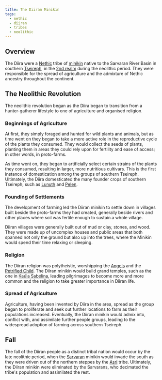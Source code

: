 ```yaml
---
title: The Diiran Minikin
tags:
  - nethic
  - diiran
  - tribes
  - neolithic
---
```

## Overview
The Diira were a [Nethic](lore/2nd-realm/nethic.md) tribe of [minikin](fauna/minikin.md) native to the Sarvaran River Basin in southern [Tseireph](lore/2nd-realm/tseireph.md), in the [2nd realm](lore/2nd-realm.md) during the neolithic period. They were responsible for the spread of agriculture and the admixture of Nethic ancestry throughout the continent.
## The Neolithic Revolution
The neolithic revolution began as the Diira began to transition from a hunter-gatherer lifestyle to one of agriculture and organised religion.
### Beginnings of Agriculture
At first, they simply foraged and hunted for wild plants and animals, but as time went on they began to take a more active role in the reproductive cycle of the plants they consumed. They would collect the seeds of plants, planting them in areas they could rely upon for fertility and ease of access; in other words, in proto-farms.

As time went on, they began to artificially select certain strains of the plants they consumed, resulting in larger, more nutritious cultivars. This is the first instance of domestication among the groups of southern Tseireph. Ultimately, the Diira domesticated the many founder crops of southern Tseireph, such as [Lunuth](flora/lunuth.md) and [Pelen](flora/pelen.md).
### Founding of Settlements
The development of farming led the Diiran minikin to settle down in villages built beside the proto-farms they had created, generally beside rivers and other places where soil was fertile enough to sustain a whole village.

Diiran villages were generally built out of mud or clay, stones, and wood. They were made up of uncomplex houses and public areas that both spanned not only the ground but also up into the trees, where the Minikin would spend their time relaxing or sleeping.
### Religion
The Diiran religion was polytheistic, worshipping the [Angels](lore/cosmology/celestial-beings/the-angels.md) and the [Petrified Child](lore/cosmology/celestial-beings/the-petrified-child.md). The Diiran minikin would build grand temples, such as the one in [Kaúla Sabélina](lore/2nd-realm/nethic/diira/sabelina.md), leading pilgrimages to become more and more common and the religion to take greater importance in Diiran life.
### Spread of Agriculture
Agriculture, having been invented by Diira in the area, spread as the group began to proliferate and seek out further locations to farm as their populations increased. Eventually, the Diiran minikin would admix into, conflict with, and assimilate further people groups, leading to the widespread adoption of farming across southern Tseireph.
## Fall
The fall of the Diiran people as a distinct tribal nation would occur by the late neolithic period, when the [Sarvaran](lore/2nd-realm/morellic/sarvara.md) minikin would invade the south as they were driven out of the northern steppes by the [Asri](lore/2nd-realm/nethic/naharsi*.md) tribe. Ultimately, the Diiran minikin were eliminated by the Sarvarans, who decimated the tribe's population and assimilated the rest.